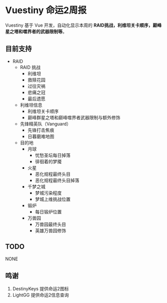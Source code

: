 # Vuestiny 命运2周报

Vuestiny 基于 Vue 开发，自动化显示本周的 __RAID挑战，利维坦关卡顺序，巅峰星之塔和噬界者的武器限制等__。

## 目前支持

- RAID
  - RAID 挑战
    - 利维坦
    - 救赎花园
    - 过往灾祸
    - 悲痛之冠
    - 最后遗愿
  - 利维坦信息
    - 利维坦关卡顺序
    - 巅峰群星之塔和巅峰噬界者武器限制与额外修饰
  - 先锋精英队（Vanguard）
    - 先锋打击焦痕
    - 日暮磨难地图
  - 目的地
    - 月球
      - 忧愁圣坛每日掉落
      - 徘徊着的梦魇
    - 火星
      - 恶化规程最终头目
      - 恶化规程最终头目掉落
    - 千梦之城
      - 梦城污染程度
      - 梦城上维挑战位置
    - 锻炉
      - 每日锻炉位置
    - 万兽园
      - 万兽园最终头目
      - 英雄万兽园修饰

## TODO

NONE

## 鸣谢

1. DestinyKeys 提供命运2图标
1. LightGG 提供命运2信息查询